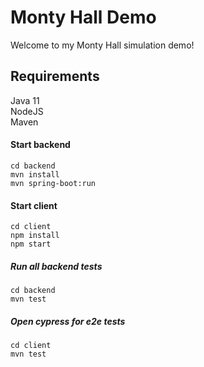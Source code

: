 # Monty Hall Demo

Welcome to my Monty Hall simulation demo!

## Requirements ##
Java 11  
NodeJS  
Maven

#### Start backend ####
	cd backend  
	mvn install  
	mvn spring-boot:run  

#### Start client ####
	cd client  
	npm install  
	npm start  

##### Run all backend tests #####
	cd backend
	mvn test

##### Open cypress for e2e tests #####
	cd client
	mvn test
